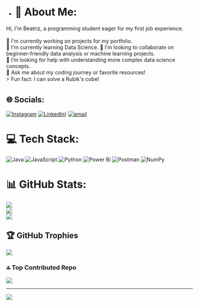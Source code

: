 - # 💫 About Me:
Hi, I'm Beatriz, a programming student eager for my first job experience.<br><br>
🔭 I'm currently working on projects for my portfolio.<br>
🌱 I'm currently learning Data Science.
👯 I’m looking to collaborate on beginner-friendly data analysis or machine learning projects.<br>
🤔 I’m looking for help with understanding more complex data science concepts.<br>💬 Ask me about my coding journey or favorite resources!<br>
⚡ Fun fact: I can solve a Rubik's cube!


## 🌐 Socials:
[![Instagram](https://img.shields.io/badge/Instagram-%23E4405F.svg?logo=Instagram&logoColor=white)](https://instagram.com/beatriz_victa) [![LinkedIn](https://img.shields.io/badge/LinkedIn-%230077B5.svg?logo=linkedin&logoColor=white)](https://www.linkedin.com/in/beatriz-victa-da-silva-lima-734653182/)) [![email](https://img.shields.io/badge/Email-D14836?logo=gmail&logoColor=white)](mailto:beatrizbe5124@gmail.com) 

# 💻 Tech Stack:
![Java](https://img.shields.io/badge/java-%23ED8B00.svg?style=for-the-badge&logo=openjdk&logoColor=white) ![JavaScript](https://img.shields.io/badge/javascript-%23323330.svg?style=for-the-badge&logo=javascript&logoColor=%23F7DF1E) ![Python](https://img.shields.io/badge/python-3670A0?style=for-the-badge&logo=python&logoColor=ffdd54) ![Power Bi](https://img.shields.io/badge/power_bi-F2C811?style=for-the-badge&logo=powerbi&logoColor=black) ![Postman](https://img.shields.io/badge/Postman-FF6C37?style=for-the-badge&logo=postman&logoColor=white) ![NumPy](https://img.shields.io/badge/numpy-%23013243.svg?style=for-the-badge&logo=numpy&logoColor=white)
# 📊 GitHub Stats:
![](https://github-readme-stats.vercel.app/api?username=beattus&theme=dark&hide_border=false&include_all_commits=false&count_private=false)<br/>
![](https://nirzak-streak-stats.vercel.app/?user=beattus&theme=dark&hide_border=false)<br/>
![](https://github-readme-stats.vercel.app/api/top-langs/?username=beattus&theme=dark&hide_border=false&include_all_commits=false&count_private=false&layout=compact)

## 🏆 GitHub Trophies
![](https://github-profile-trophy.vercel.app/?username=beattus&theme=radical&no-frame=false&no-bg=false&margin-w=4)

### 🔝 Top Contributed Repo
![](https://github-contributor-stats.vercel.app/api?username=beattus&limit=5&theme=midnight-purple&combine_all_yearly_contributions=true)

---
[![](https://visitcount.itsvg.in/api?id=beattus&icon=0&color=0)](https://visitcount.itsvg.in)



